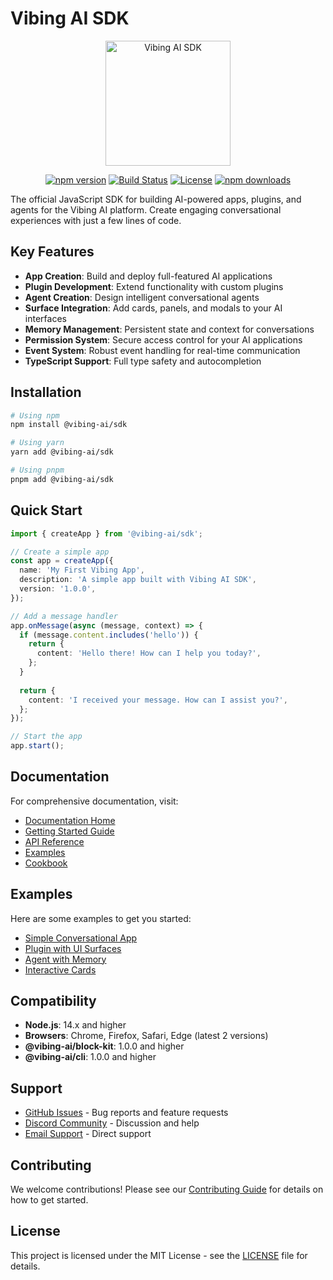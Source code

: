 # Vibing AI SDK

<p align="center">
  <img src="https://vibing.ai/assets/logo.png" alt="Vibing AI SDK" width="200"/>
</p>

<p align="center">
  <a href="https://www.npmjs.com/package/@vibing-ai/sdk"><img src="https://img.shields.io/npm/v/@vibing-ai/sdk.svg" alt="npm version"></a>
  <a href="https://github.com/vibing-ai/js-sdk/actions"><img src="https://github.com/vibing-ai/js-sdk/workflows/CI/badge.svg" alt="Build Status"></a>
  <a href="https://github.com/vibing-ai/js-sdk/blob/main/LICENSE"><img src="https://img.shields.io/npm/l/@vibing-ai/sdk.svg" alt="License"></a>
  <a href="https://www.npmjs.com/package/@vibing-ai/sdk"><img src="https://img.shields.io/npm/dm/@vibing-ai/sdk.svg" alt="npm downloads"></a>
</p>

The official JavaScript SDK for building AI-powered apps, plugins, and agents for the Vibing AI platform. Create engaging conversational experiences with just a few lines of code.

## Key Features

- **App Creation**: Build and deploy full-featured AI applications
- **Plugin Development**: Extend functionality with custom plugins
- **Agent Creation**: Design intelligent conversational agents
- **Surface Integration**: Add cards, panels, and modals to your AI interfaces
- **Memory Management**: Persistent state and context for conversations
- **Permission System**: Secure access control for your AI applications
- **Event System**: Robust event handling for real-time communication
- **TypeScript Support**: Full type safety and autocompletion

## Installation

```bash
# Using npm
npm install @vibing-ai/sdk

# Using yarn
yarn add @vibing-ai/sdk

# Using pnpm
pnpm add @vibing-ai/sdk
```

## Quick Start

```typescript
import { createApp } from '@vibing-ai/sdk';

// Create a simple app
const app = createApp({
  name: 'My First Vibing App',
  description: 'A simple app built with Vibing AI SDK',
  version: '1.0.0',
});

// Add a message handler
app.onMessage(async (message, context) => {
  if (message.content.includes('hello')) {
    return {
      content: 'Hello there! How can I help you today?',
    };
  }
  
  return {
    content: 'I received your message. How can I assist you?',
  };
});

// Start the app
app.start();
```

## Documentation

For comprehensive documentation, visit:

- [Documentation Home](docs/index.md)
- [Getting Started Guide](docs/guides/getting-started.md)
- [API Reference](docs/api-reference.md)
- [Examples](examples/)
- [Cookbook](docs/cookbook/)

## Examples

Here are some examples to get you started:

- [Simple Conversational App](https://github.com/vibing-ai/js-sdk/tree/main/examples/simple-app)
- [Plugin with UI Surfaces](https://github.com/vibing-ai/js-sdk/tree/main/examples/plugin-with-surfaces)
- [Agent with Memory](https://github.com/vibing-ai/js-sdk/tree/main/examples/agent-with-memory)
- [Interactive Cards](https://github.com/vibing-ai/js-sdk/tree/main/examples/interactive-cards)

## Compatibility

- **Node.js**: 14.x and higher
- **Browsers**: Chrome, Firefox, Safari, Edge (latest 2 versions)
- **@vibing-ai/block-kit**: 1.0.0 and higher
- **@vibing-ai/cli**: 1.0.0 and higher

## Support

- [GitHub Issues](https://github.com/vibing-ai/js-sdk/issues) - Bug reports and feature requests
- [Discord Community](https://discord.gg/vibingai) - Discussion and help
- [Email Support](mailto:support@vibing.ai) - Direct support

## Contributing

We welcome contributions! Please see our [Contributing Guide](https://github.com/vibing-ai/js-sdk/blob/main/docs/project/CONTRIBUTING.md) for details on how to get started.

## License

This project is licensed under the MIT License - see the [LICENSE](LICENSE) file for details. 
